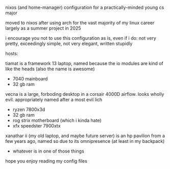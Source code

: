 nixos (and home-manager) configuration for a practically-minded young cs major

moved to nixos after using arch for the vast majority of my linux career largely as a summer project in 2025

i encourage you not to use this configuration as is, even if i do: not very pretty, exceedingly simple, not very elegant, written stupidly

hosts:

tiamat is a framework 13 laptop, named because the io modules are kind of like the heads (also the name is awesome)

 - 7040 mainboard
 - 32 gb ram

vecna is a large, forboding desktop in a corsair 4000D airflow. looks wholly evil. appropriately named after a most evil lich

- ryzen 7800x3d
- 32 gb ram
- rog strix motherboard (which i kinda hate)
- xfx speedster 7900xtx

xanathar ii (my old laptop, and maybe future server) is an hp pavilion from a few years ago, named so due to its omnipresence (at least in my backpack)

- whatever is in one of those things

hope you enjoy reading my config files